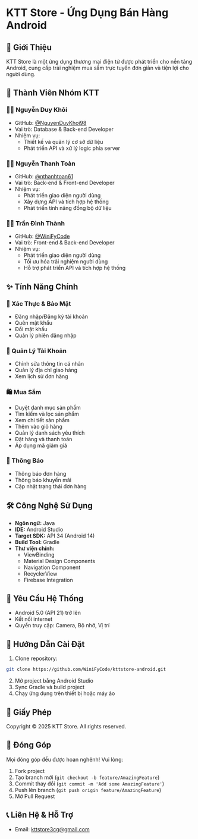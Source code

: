 # KTT Store - Ứng Dụng Bán Hàng Android

## 📱 Giới Thiệu
KTT Store là một ứng dụng thương mại điện tử được phát triển cho nền tảng Android, cung cấp trải nghiệm mua sắm trực tuyến đơn giản và tiện lợi cho người dùng.

## 👥 Thành Viên Nhóm KTT

### 👨‍💻 Nguyễn Duy Khôi
- GitHub: [@NguyenDuyKhoi98](https://github.com/NguyenDuyKhoi98)
- Vai trò: Database & Back-end Developer
- Nhiệm vụ:
  - Thiết kế và quản lý cơ sở dữ liệu
  - Phát triển API và xử lý logic phía server

### 👨‍💻 Nguyễn Thanh Toàn
- GitHub: [@nthanhtoan61](https://github.com/nthanhtoan61)
- Vai trò: Back-end & Front-end Developer
- Nhiệm vụ:
  - Phát triển giao diện người dùng
  - Xây dựng API và tích hợp hệ thống
  - Phát triển tính năng đồng bộ dữ liệu

### 👨‍💻 Trần Đình Thành
- GitHub: [@WiniFyCode](https://github.com/WiniFyCode)
- Vai trò: Front-end & Back-end Developer
- Nhiệm vụ:
  - Phát triển giao diện người dùng
  - Tối ưu hóa trải nghiệm người dùng
  - Hỗ trợ phát triển API và tích hợp hệ thống

## ✨ Tính Năng Chính

### 🔐 Xác Thực & Bảo Mật
- Đăng nhập/Đăng ký tài khoản
- Quên mật khẩu
- Đổi mật khẩu
- Quản lý phiên đăng nhập

### 👤 Quản Lý Tài Khoản
- Chỉnh sửa thông tin cá nhân
- Quản lý địa chỉ giao hàng
- Xem lịch sử đơn hàng

### 🛍️ Mua Sắm
- Duyệt danh mục sản phẩm
- Tìm kiếm và lọc sản phẩm
- Xem chi tiết sản phẩm
- Thêm vào giỏ hàng
- Quản lý danh sách yêu thích
- Đặt hàng và thanh toán
- Áp dụng mã giảm giá

### 📢 Thông Báo
- Thông báo đơn hàng
- Thông báo khuyến mãi
- Cập nhật trạng thái đơn hàng

## 🛠️ Công Nghệ Sử Dụng
- **Ngôn ngữ:** Java
- **IDE:** Android Studio
- **Target SDK:** API 34 (Android 14)
- **Build Tool:** Gradle
- **Thư viện chính:**
  - ViewBinding
  - Material Design Components
  - Navigation Component
  - RecyclerView
  - Firebase Integration

## 📱 Yêu Cầu Hệ Thống
- Android 5.0 (API 21) trở lên
- Kết nối internet
- Quyền truy cập: Camera, Bộ nhớ, Vị trí

## 🚀 Hướng Dẫn Cài Đặt
1. Clone repository:

```bash
git clone https://github.com/WiniFyCode/kttstore-android.git
```
2. Mở project bằng Android Studio
3. Sync Gradle và build project
4. Chạy ứng dụng trên thiết bị hoặc máy ảo

## 📄 Giấy Phép
Copyright © 2025 KTT Store. All rights reserved.

## 🤝 Đóng Góp
Mọi đóng góp đều được hoan nghênh! Vui lòng:
1. Fork project
2. Tạo branch mới (`git checkout -b feature/AmazingFeature`)
3. Commit thay đổi (`git commit -m 'Add some AmazingFeature'`)
4. Push lên branch (`git push origin feature/AmazingFeature`)
5. Mở Pull Request

## 📞 Liên Hệ & Hỗ Trợ
- Email: kttstore3cg@gmail.com
